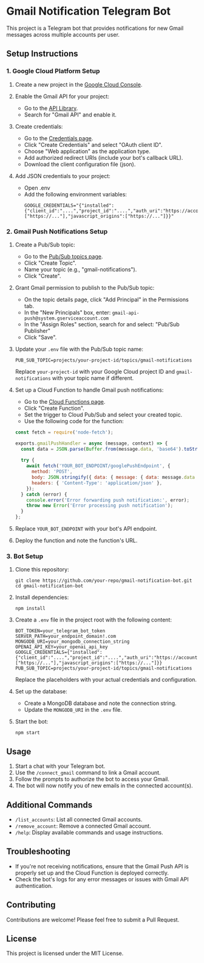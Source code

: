 # Gmail Notification Telegram Bot

This project is a Telegram bot that provides notifications for new Gmail messages across multiple accounts per user.

## Setup Instructions

### 1. Google Cloud Platform Setup

1. Create a new project in the [Google Cloud Console](https://console.cloud.google.com/).
2. Enable the Gmail API for your project:
   - Go to the [API Library](https://console.cloud.google.com/apis/library).
   - Search for "Gmail API" and enable it.
3. Create credentials:
   - Go to the [Credentials page](https://console.cloud.google.com/apis/credentials).
   - Click "Create Credentials" and select "OAuth client ID".
   - Choose "Web application" as the application type.
   - Add authorized redirect URIs (include your bot's callback URL).
   - Download the client configuration file (json).

4. Add JSON credentials to your project:
   - Open .env
   - Add the following environment variables:
	 ```
	 GOOGLE_CREDENTIALS="{"installed":{"client_id":"....","project_id":"....","auth_uri":"https://accounts.google.com/o/oauth2/auth","token_uri":"https://oauth2.googleapis.com/token","auth_provider_x509_cert_url":"https://www.googleapis.com/oauth2/v1/certs","client_secret":"....","redirect_uris":["https://..."],"javascript_origins":["https://..."]}}"
	 ```

### 2. Gmail Push Notifications Setup

1. Create a Pub/Sub topic:
   - Go to the [Pub/Sub topics page](https://console.cloud.google.com/cloudpubsub/topic/list).
   - Click "Create Topic".
   - Name your topic (e.g., "gmail-notifications").
   - Click "Create".

2. Grant Gmail permission to publish to the Pub/Sub topic:
   - On the topic details page, click "Add Principal" in the Permissions tab.
   - In the "New Principals" box, enter: `gmail-api-push@system.gserviceaccount.com`
   - In the "Assign Roles" section, search for and select: "Pub/Sub Publisher"
   - Click "Save".

3. Update your `.env` file with the Pub/Sub topic name:
   ```
   PUB_SUB_TOPIC=projects/your-project-id/topics/gmail-notifications
   ```
   Replace `your-project-id` with your Google Cloud project ID and `gmail-notifications` with your topic name if different.

4. Set up a Cloud Function to handle Gmail push notifications:
   - Go to the [Cloud Functions page](https://console.cloud.google.com/functions).
   - Click "Create Function".
   - Set the trigger to Cloud Pub/Sub and select your created topic.
   - Use the following code for the function:

   ```javascript
   const fetch = require('node-fetch');

   exports.gmailPushHandler = async (message, context) => {
     const data = JSON.parse(Buffer.from(message.data, 'base64').toString());
     
     try {
       await fetch('YOUR_BOT_ENDPOINT/googlePushEndpoint', {
         method: 'POST',
         body: JSON.stringify({ data: { message: { data: message.data } } }),
         headers: { 'Content-Type': 'application/json' },
       });
     } catch (error) {
       console.error('Error forwarding push notification:', error);
       throw new Error('Error processing push notification');
     }
   };
   ```

5. Replace `YOUR_BOT_ENDPOINT` with your bot's API endpoint.
6. Deploy the function and note the function's URL.

### 3. Bot Setup

1. Clone this repository:
   ```
   git clone https://github.com/your-repo/gmail-notification-bot.git
   cd gmail-notification-bot
   ```

2. Install dependencies:
   ```
   npm install
   ```

3. Create a `.env` file in the project root with the following content:
   ```
   BOT_TOKEN=your_telegram_bot_token
   SERVER_PATH=your_endpoint_domain!.com
   MONGODB_URI=your_mongodb_connection_string
   OPENAI_API_KEY=your_openai_api_key
   GOOGLE_CREDENTIALS={"installed":{"client_id":"....","project_id":"....","auth_uri":"https://accounts.google.com/o/oauth2/auth","token_uri":"https://oauth2.googleapis.com/token","auth_provider_x509_cert_url":"https://www.googleapis.com/oauth2/v1/certs","client_secret":"....","redirect_uris":["https://..."],"javascript_origins":["https://..."]}}
   PUB_SUB_TOPIC=projects/your-project-id/topics/gmail-notifications
   ```

   Replace the placeholders with your actual credentials and configuration.

4. Set up the database:
   - Create a MongoDB database and note the connection string.
   - Update the `MONGODB_URI` in the `.env` file.

5. Start the bot:
   ```
   npm start
   ```

## Usage

1. Start a chat with your Telegram bot.
2. Use the `/connect_gmail` command to link a Gmail account.
3. Follow the prompts to authorize the bot to access your Gmail.
4. The bot will now notify you of new emails in the connected account(s).

## Additional Commands

- `/list_accounts`: List all connected Gmail accounts.
- `/remove_account`: Remove a connected Gmail account.
- `/help`: Display available commands and usage instructions.

## Troubleshooting

- If you're not receiving notifications, ensure that the Gmail Push API is properly set up and the Cloud Function is deployed correctly.
- Check the bot's logs for any error messages or issues with Gmail API authentication.

## Contributing

Contributions are welcome! Please feel free to submit a Pull Request.

## License

This project is licensed under the MIT License.
